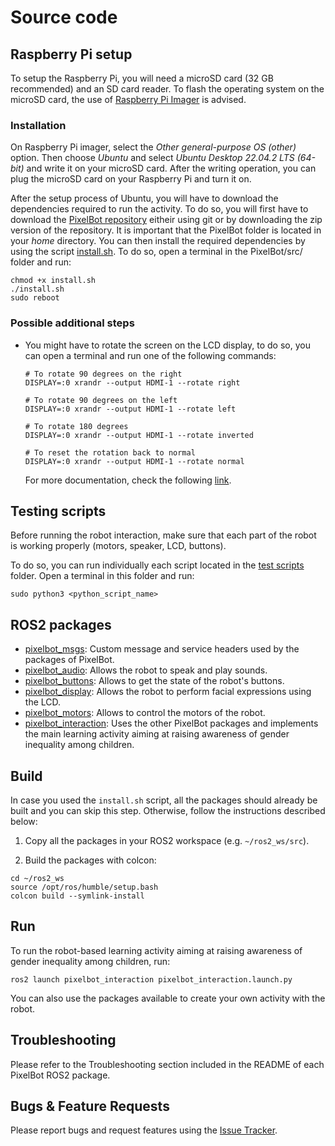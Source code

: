 # Source code

## Raspberry Pi setup

To setup the Raspberry Pi, you will need a microSD card (32 GB recommended) and an SD card reader. To flash the operating system on the microSD card, the use of [Raspberry Pi Imager](https://www.raspberrypi.com/software/) is advised.

### Installation

On Raspberry Pi imager, select the *Other general-purpose OS (other)* option. Then choose *Ubuntu* and select *Ubuntu Desktop 22.04.2 LTS (64-bit)* and write it on your microSD card. After the writing operation, you can plug the microSD card on your Raspberry Pi and turn it on. 

After the setup process of Ubuntu, you will have to download the dependencies required to run the activity. To do so, you will first have to download the [PixelBot repository](https://github.com/RomainMaure/PixelBot/tree/pixelbot_v2) eitheir using git or by downloading the zip version of the repository. It is important that the PixelBot folder is located in your *home* directory. You can then install the required dependencies by using the script [install.sh](https://github.com/RomainMaure/PixelBot/blob/pixelbot_v2/src/install.sh). To do so, open a terminal in the PixelBot/src/ folder and run:

```
chmod +x install.sh
./install.sh
sudo reboot
```

### Possible additional steps

- You might have to rotate the screen on the LCD display, to do so, you can open a terminal and run one of the following commands:
    ```
    # To rotate 90 degrees on the right
    DISPLAY=:0 xrandr --output HDMI-1 --rotate right

    # To rotate 90 degrees on the left
    DISPLAY=:0 xrandr --output HDMI-1 --rotate left

    # To rotate 180 degrees
    DISPLAY=:0 xrandr --output HDMI-1 --rotate inverted

    # To reset the rotation back to normal
    DISPLAY=:0 xrandr --output HDMI-1 --rotate normal
    ```
    For more documentation, check the following [link](https://linuxhint.com/rotate-screen-in-raspberry-pi/).

## Testing scripts

Before running the robot interaction, make sure that each part of the robot is working properly (motors, speaker, LCD, buttons).

To do so, you can run individually each script located in the [test scripts](https://github.com/RomainMaure/PixelBot/tree/pixelbot_v2/src/test_scripts) folder. Open a terminal in this folder and run:

```
sudo python3 <python_script_name>
```

## ROS2 packages

- [pixelbot_msgs](https://github.com/RomainMaure/PixelBot/tree/pixelbot_v2/src/pixelbot_msgs): Custom message and service headers used by the packages of PixelBot.
- [pixelbot_audio](https://github.com/RomainMaure/PixelBot/tree/pixelbot_v2/src/pixelbot_audio): Allows the robot to speak and play sounds.
- [pixelbot_buttons](https://github.com/RomainMaure/PixelBot/tree/pixelbot_v2/src/pixelbot_buttons): Allows to get the state of the robot's buttons.
- [pixelbot_display](https://github.com/RomainMaure/PixelBot/tree/pixelbot_v2/src/pixelbot_display): Allows the robot to perform facial expressions using the LCD.
- [pixelbot_motors](https://github.com/RomainMaure/PixelBot/tree/pixelbot_v2/src/pixelbot_motors): Allows to control the motors of the robot.
- [pixelbot_interaction](https://github.com/RomainMaure/PixelBot/tree/pixelbot_v2/src/pixelbot_interaction): Uses the other PixelBot packages and implements the main learning activity aiming at raising awareness of gender inequality among children.

## Build

In case you used the `install.sh` script, all the packages should already be built and you can skip this step. Otherwise, follow the instructions described below:

1) Copy all the packages in your ROS2 workspace (e.g. `~/ros2_ws/src`).

2) Build the packages with colcon:
```
cd ~/ros2_ws
source /opt/ros/humble/setup.bash
colcon build --symlink-install
```

## Run

To run the robot-based learning activity aiming at raising awareness of gender inequality among children, run:
```
ros2 launch pixelbot_interaction pixelbot_interaction.launch.py
```

You can also use the packages available to create your own activity with the robot.

## Troubleshooting

Please refer to the Troubleshooting section included in the README of each PixelBot ROS2 package.
    
## Bugs & Feature Requests

Please report bugs and request features using the [Issue Tracker](https://github.com/RomainMaure/PixelBot/issues).
